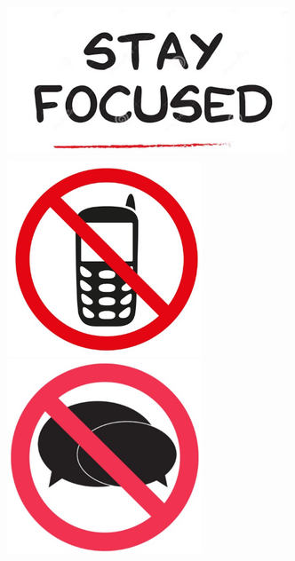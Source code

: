
<img src="images/stay focused.jpg" alt="drawing" width="700"/>


<img src="images/movil prohibido.jpg" alt="drawing" width="350"/> &nbsp;&nbsp;&nbsp;&nbsp;&nbsp;  <img src="images/charlar prohibido.jpg" alt="drawing" width="350"/> 
